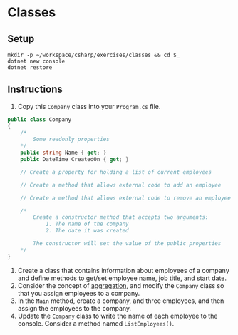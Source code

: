 # Classes

## Setup

```
mkdir -p ~/workspace/csharp/exercises/classes && cd $_
dotnet new console
dotnet restore
```

## Instructions

1. Copy this `Company` class into your `Program.cs` file.

```cs
public class Company
{
    /*
        Some readonly properties
    */
    public string Name { get; }
    public DateTime CreatedOn { get; }

    // Create a property for holding a list of current employees

    // Create a method that allows external code to add an employee

    // Create a method that allows external code to remove an employee

    /*
        Create a constructor method that accepts two arguments:
            1. The name of the company
            2. The date it was created

        The constructor will set the value of the public properties
    */
}
```
1. Create a class that contains information about employees of a company and define methods to get/set employee name, job title, and start date.
1. Consider the concept of [aggregation](../09_RELATIONSHIPS.md#aggregation), and modify the `Company` class so that you assign employees to a company. 
1. In the `Main` method, create a company, and three employees, and then assign the employees to the company.
1. Update the `Company` class to write the name of each employee to the console. Consider a method named `ListEmployees()`.
